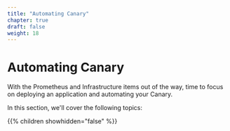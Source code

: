 ```yaml
---
title: "Automating Canary"
chapter: true
draft: false
weight: 18
---
```


# Automating Canary

With the Prometheus and Infrastructure items out of the way, time to focus on deploying an application and automating your Canary.

In this section, we'll cover the following topics:

{{% children showhidden="false" %}}